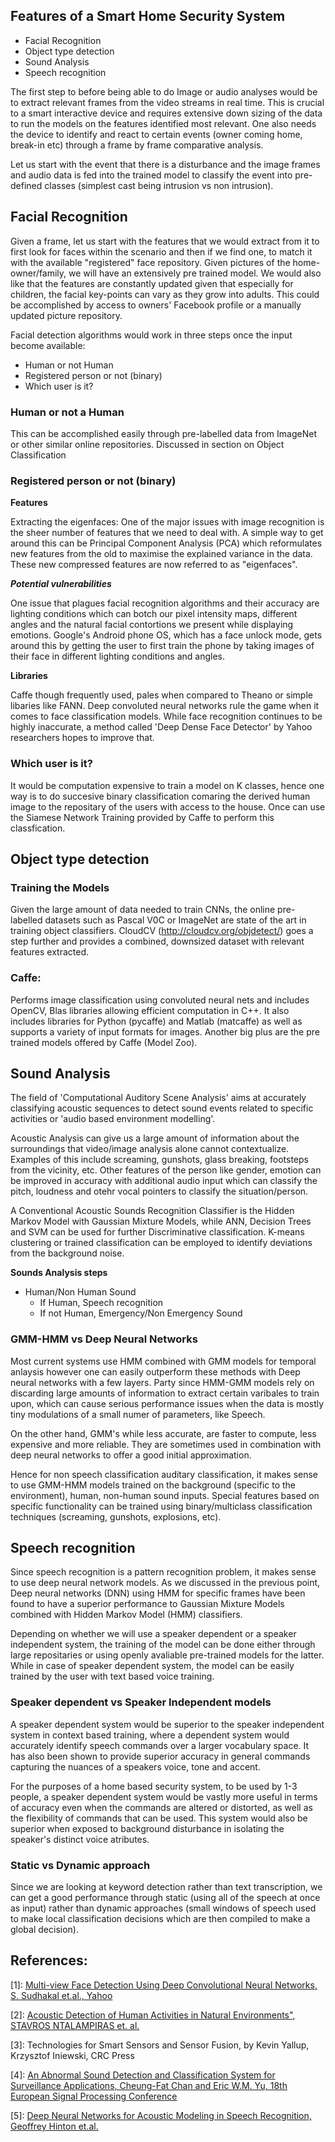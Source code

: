 
## Features of a Smart Home Security System

- Facial Recognition
- Object type detection
- Sound Analysis
- Speech recognition

The first step to before being able to do Image or audio analyses would be to extract relevant frames from the video streams in real time. This is crucial to a smart interactive device and requires extensive down sizing of the data to run the models on the features identified most relevant. One also needs the device to identify and react to certain events (owner coming home, break-in etc) through a frame by frame comparative analysis.

Let us start with the event that there is a disturbance and the image frames and audio data is fed into the trained model to classify the event into pre-defined classes (simplest cast being intrusion vs non intrusion).

## Facial Recognition

Given a frame, let us start with the features that we would extract from it to first look for faces within the scenario and then if we find one, to match it with the available "registered" face repository. Given pictures of the home-owner/family, we will have an extensively pre trained model. We would also like that the features are constantly updated given that especially for children, the facial key-points can vary as they grow into adults. This could be accomplished by access to owners' Facebook profile or a manually updated picture repository.

Facial detection algorithms would work in three steps once the input become available:

- Human or not Human
- Registered person or not (binary)
- Which user is it?

### Human or not a Human

This can be accomplished easily through pre-labelled data from ImageNet or other similar online repositories. Discussed in section on Object Classification

### Registered person or not (binary)

**Features**

Extracting the eigenfaces: One of the major issues with image recognition is the sheer number of features that we need to deal with. A simple way to get around this can be Principal Component Analysis (PCA) which reformulates new features from the old to maximise the explained variance in the data.  These new compressed features are now referred to as "eigenfaces".

***Potential vulnerabilities***

One issue that plagues facial recognition algorithms and their accuracy are lighting conditions which can botch our pixel intensity maps, different angles and the natural facial contortions we present while displaying emotions. Google's Android phone OS, which has a face unlock mode, gets around this by getting the user to first train the phone by taking images of their face in different lighting conditions and angles. 

**Libraries**

Caffe though frequently used, pales when compared to Theano or simple libaries like FANN. Deep convoluted neural networks rule the game when it comes to face classification models. While face recognition continues to be highly inaccurate, a method called 'Deep Dense Face Detector' by Yahoo researchers hopes to improve that.

### Which user is it?

It would be computation expensive to train a model on K classes, hence one way is to do succesive binary classification comaring the derived human image to the repositary of the users with access to the house. Once can use the Siamese Network Training provided by Caffe to perform this classfication.

## Object type detection

### Training the Models

Given the large amount of data needed to train CNNs, the online pre-labelled datasets such as Pascal V0C or ImageNet are state of the art in training object classifiers. CloudCV (<http://cloudcv.org/objdetect/>) goes a step further and provides a combined, downsized dataset with relevant features extracted.

### Caffe: 
Performs image classification using convoluted neural nets and includes OpenCV, Blas libraries allowing efficient computation in C++. It also includes libraries for Python (pycaffe) and Matlab (matcaffe) as well as supports a variety of input formats for images. Another big plus are the pre trained models offered by Caffe (Model Zoo).

## Sound Analysis

The field of 'Computational Auditory Scene Analysis' aims at accurately classifying acoustic sequences to detect sound events related to specific activities or 'audio based environment modelling'.

Acoustic Analysis can give us a large amount of information about the surroundings that video/image analysis alone cannot contextualize. Examples of this include screaming, gunshots, glass breaking, footsteps from the vicinity, etc. Other features of the person like gender, emotion can be improved in accuracy with additional audio input which can classify the pitch, loudness and otehr vocal pointers to classify the situation/person.

A Conventional Acoustic Sounds Recognition Classifier is the Hidden Markov Model with Gaussian Mixture Models, while ANN, Decision Trees and SVM can be used for further Discriminative classification. K-means clustering or trained classification can be employed to identify deviations from the background noise.

**Sounds Analysis steps**

- Human/Non Human Sound
  - If Human, Speech recognition
  - If not Human, Emergency/Non Emergency Sound

### GMM-HMM vs Deep Neural Networks

Most current systems use HMM combined with GMM models for temporal anlaysis however one can easily outperform these methods with Deep neural networks with a few layers. Party since HMM-GMM models rely on discarding large amounts of information to extract certain varibales to train upon, which can cause serious performance issues when the data is mostly tiny modulations of a small numer of parameters, like Speech.

On the other hand, GMM's while less accurate, are faster to compute, less expensive and more reliable. They are sometimes used in combination with deep neural networks to offer a good initial approximation.

Hence for non speech classification auditary classification, it makes sense to use GMM-HMM models trained on the background (specific to the environment), human, non-human sound inputs. Special features based on specific functionality can be trained using binary/multiclass classification techniques (screaming, gunshots, explosions, etc). 

## Speech recognition

Since speech recognition is a pattern recognition problem, it makes sense to use deep neural network models. As we discussed in the previous point, Deep neural networks (DNN) using HMM for specific frames have been found to have a superior performance to Gaussian Mixture Models combined with Hidden Markov Model (HMM) classifiers.

Depending on whether we will use a speaker dependent or a speaker independent system, the training of the model can be done either through large repositaries or using openly avaliable pre-trained models for the latter. While in case of speaker dependent system, the model can be easily trained by the user with text based voice training.

### Speaker dependent vs Speaker Independent models

A speaker dependent system would be superior to the speaker independent system in context based training, where a dependent system would accurately identify speech commands over a larger vocabulary space. It has also been shown to provide superior accuracy in general commands capturing the nuances of a speakers voice, tone and accent.

For the purposes of a home based security system, to be used by 1-3 people, a speaker dependent system would be vastly more useful in terms of accuracy even when the commands are altered or distorted, as well as the flexibility of commands that can be used. This system would also be superior when exposed to background disturbance in isolating the speaker's distinct voice atributes.

### Static vs Dynamic approach

Since we are looking at keyword detection rather than text transcription, we can get a good performance through static (using all of the speech at once as input) rather than dynamic approaches (small windows of speech used to make local classification decisions which are then compiled to make a global decision).  

## References:

[1]: [Multi-view Face Detection Using Deep Convolutional Neural Networks, S. Sudhakal et.al., Yahoo](http://www.cvrobot.net/wp-content/uploads/2015/06/ICMR-2015-Multi-view-Face-Detection-Using-Deep-Convolutional-Neural-Networks.pdf)

[2]: [Acoustic Detection of Human Activities in Natural Environments", STAVROS NTALAMPIRAS et. al.](http://ec.europa.eu/environment/life/project/Projects/index.cfm?fuseaction=home.showFile&rep=file&fil=AMIBIO_periodical_article_EN_2012.pdf)

[3]: Technologies for Smart Sensors and Sensor Fusion, by Kevin Yallup, Krzysztof Iniewski, CRC Press

[4]: [An Abnormal Sound Detection and Classification System for Surveillance Applications, Cheung-Fat Chan and Eric W.M. Yu, 18th European Signal Processing Conference](http://www.ee.cityu.edu.hk/~cfchan/sound_detection.pdf)

[5]: [Deep Neural Networks for Acoustic Modeling in Speech Recognition, Geoffrey Hinton et.al.](http://static.googleusercontent.com/media/research.google.com/en//pubs/archive/38131.pdf)
